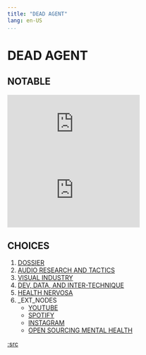 ```yaml
---
title: "DEAD AGENT"
lang: en-US
...
```


# DEAD AGENT

## NOTABLE

<div class="grid">
<iframe class="grid-block" src="https://www.youtube.com/embed/PT_zlGzgp98" title="YouTube video player" frameborder="0" allow="accelerometer; autoplay; clipboard-write; encrypted-media; gyroscope; picture-in-picture" allowfullscreen></iframe>
<iframe class="grid-block" src="https://www.youtube.com/embed/tY9EsBZFcZw" title="YouTube video player" frameborder="0" allow="accelerometer; autoplay; clipboard-write; encrypted-media; gyroscope; picture-in-picture" allowfullscreen></iframe>
</div>

## CHOICES

1. [DOSSIER](./dossier.html)
2. [AUDIO RESEARCH AND TACTICS](https://deadagent.bandcamp.com)
3. [VISUAL INDUSTRY](https://www.youtube.com/playlist?list=PLJQjYetjddRge08z6megxedanUR-_dQeZ)
4. [DEV, DATA, AND INTER-TECHNIQUE](https://twitter.com/funkatron)
5. [HEALTH NERVOSA](https://osmihelp.org/)
6. _EXT_NODES
	* [YOUTUBE](https://www.youtube.com/channel/UCd1sOEY43dIvmATWIASGEcg)
	* [SPOTIFY](https://open.spotify.com/artist/7KcgwR9j7FiV5xCmtejOKv?si=6IQLZQCaTZemetI5Qo3nRg)
	* [INSTAGRAM](https://www.instagram.com/dead.agent)
	* [OPEN SOURCING MENTAL HEALTH](https://osmhhelp.org)

[:src](https://github.com/funkatron/deadagent.net-mk3)
